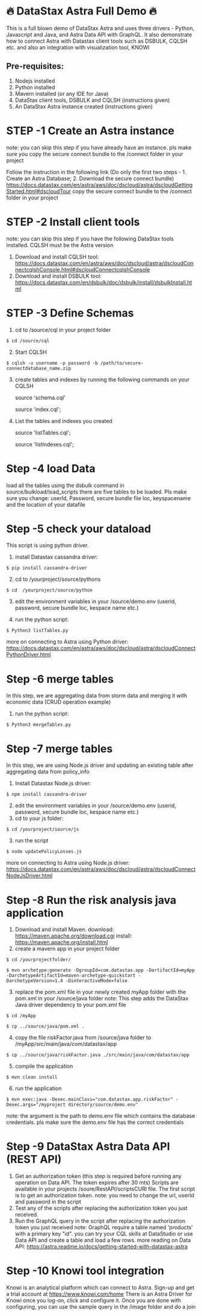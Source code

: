# 🔥 DataStax Astra Full Demo 🔥

This is a full blown demo of DataStax Astra and uses three drivers - Python, Javascript and Java, and Astra Data API with GraphQL. It also demonstrate how to connect Astra with Datastax client tools such as DSBULK, CQLSH etc. and also an integration with visualization tool, KNOWI

## Pre-requisites:
  1. Nodejs installed
  2. Python installed
  3. Mavern installed (or any IDE for Java)
  4. DataStax client tools, DSBULK and CQLSH (instructions given)
  5. An DataStax Astra instance created (instructions given)


# STEP -1 Create an Astra instance
  note: you can skip this step if you have already have an instance. pls make sure you copy the secure connect bundle to the /connect folder in your project

  Follow the instruction in the following link (Do only the first two steps - 1. Create an Astra Database; 2. Download the secure connect bundle)
  https://docs.datastax.com/en/astra/aws/doc/dscloud/astra/dscloudGettingStarted.html#dscloudTour
  copy the secure connect bundle to the /connect folder in your project

# STEP -2 Install client tools
  note: you can skip this step if you have the following DataStax tools installed. CQLSH must be the Astra version
  1. Download and install CQLSH tool:
    https://docs.datastax.com/en/astra/aws/doc/dscloud/astra/dscloudConnectcqlshConsole.html#dscloudConnectcqlshConsole
  2. Download and install DSBULK tool:
    https://docs.datastax.com/en/dsbulk/doc/dsbulk/install/dsbulkInstall.html

# STEP -3 Define Schemas
  1. cd to /source/cql in your project folder

    $ cd /source/cql

  2. Start CQLSH

    $ cqlsh -u username -p password -b /path/to/secure-connectdatabase_name.zip

  3. create tables and indexes by running the following commands on your CQLSH

      source 'schema.cql'

      source 'index.cql';

  4. List the tables and indexes you created

      source 'listTables.cql';

      source 'listIndexes.cql';

# Step -4 load Data
  load all the tables using the dsbulk command in source/bulkload/load_scripts
  there are five tables to be loaded.
  Pls make sure you change: userId, Password, secure bundle file loc, keyspacename and the location of your datafile  

# Step -5 check your dataload
  This script is using python driver.
  1. install Datastax cassandra driver:

    $ pip install cassandra-driver

  2. cd to /yourproject/source/pythons

    $ cd  /yourproject/source/python

  3. edit the environment variables in your /source/demo.env (userid, password, secure bundle loc, kespace name etc.)

  4. run the python script:

    $ Python3 listTables.py

  more on connecting to Astra using Python driver:
  https://docs.datastax.com/en/astra/aws/doc/dscloud/astra/dscloudConnectPythonDriver.html

# Step -6 merge tables
  In this step, we are aggregating data from storm data  and merging it with economic data (CRUD operation example)
  1. run the python script:

    $ Python3 mergeTables.py

# Step -7 merge tables
  In this step, we are using Node.js driver and updating an existing table after aggregating data from policy_info
  1. Install Datastax Node.js driver:

    $ npm install cassandra-driver

  2. edit the environment variables in your /source/demo.env (userid, password, secure bundle loc, kespace name etc.)
  2. cd to your js folder:

    $ cd /yourproject/source/js

  3. run the script

    $ node updatePolicyLosses.js

  more on connecting to Astra using Node.js driver:
  https://docs.datastax.com/en/astra/aws/doc/dscloud/astra/dscloudConnectNodeJsDriver.html

# Step -8 Run the risk analysis java application
  1. Download and install Maven.
    download: https://maven.apache.org/download.cgi
    install: https://maven.apache.org/install.html
  2. create a mavern app in your project folder

    $ cd /yourprojectfolder/

    $ mvn archetype:generate -DgroupId=com.datastax.app -DartifactId=myApp -DarchetypeArtifactId=maven-archetype-quickstart -DarchetypeVersion=1.4 -DinteractiveMode=false

  3. replace the pom.xml file in your newly created myApp folder with the pom.xml in your /source/java folder
     note: This step adds the DataStax Java driver dependency to your pom.xml file

    $ cd /myApp

    $ cp ../source/java/pom.xml .

  4. copy the file riskFactor.java from /source/java folder to /myApp/src/main/java/com/datastax/app

    $ cp ../source/java/riskFactor.java ./src/main/java/com/datastax/app

  5. compile the application

    $ mvn clean install

  6. run the application

    $ mvn exec:java -Dexec.mainClass="com.datastax.app.riskFactor" -Dexec.args="/myproject directory/source/demo.env"

  note: the argument is the path to demo.env file which contains the database credentials. pls make sure the demo.env file has the correct credentials

# Step -9 DataStax Astra Data API (REST API)
  1. Get an authorization token (this step is required before running any operation on Data API. The token expires after 30 mts)
     Scripts are available in your projects /soure/RestAPI/scriptsCURl file. The first script is to get an authorization token.
     note: you need to change the url, userId and password in the script
  2. Test any of the scripts after replacing the authorization token you just received.
  3. Run the GraphQL query in the script after replacing the authorization token you just received
  note: GraphQL require a table named 'products' with a primary key "id". you can try your CQL skills at DataStudio or use Data API and create a table and load a few rows.
     more reading on Data API:
     https://astra.readme.io/docs/getting-started-with-datastax-astra

# Step -10 Knowi tool integration
  Knowi is an analytical platform which can connect to Astra. Sign-up and get a trial account at https://www.knowi.com/home
  There is an Astra Driver for Knowi once you log-on, click and configure it. Once you are done with configuring, you can use the sample query in the /image folder and do a join
